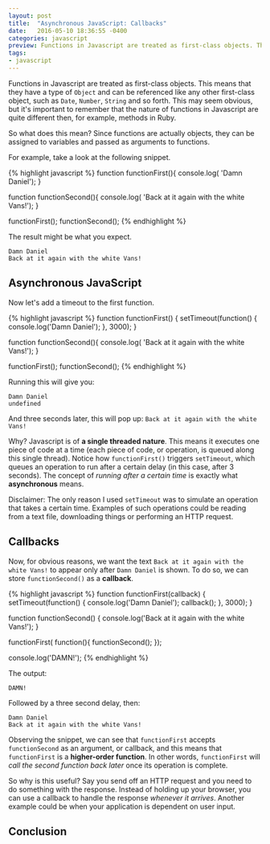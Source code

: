 ```yaml
---
layout: post
title:  "Asynchronous JavaScript: Callbacks"
date:   2016-05-10 18:36:55 -0400
categories: javascript
preview: Functions in Javascript are treated as first-class objects. This means that they have a type of *Object* and can be referenced like any other first-class object, such as `Date`, `Number`, `String` and so forth. This may seem obvious, but it's important to remember that the nature of functions in Javascript are quite different then, for example, methods in Ruby.
tags:
- javascript
---
```

Functions in Javascript are treated as first-class objects. This means that they have a type of `Object` and can be referenced like any other first-class object, such as `Date`, `Number`, `String` and so forth. This may seem obvious, but it's important to remember that the nature of functions in Javascript are quite different then, for example, methods in Ruby.

So what does this mean? Since functions are actually objects, they can be assigned to variables and passed as arguments to functions. 

For example, take a look at the following snippet.

{% highlight javascript %}
function functionFirst(){
  console.log( 'Damn Daniel');
}

function functionSecond(){
  console.log( 'Back at it again with the white Vans!');
}

functionFirst();
functionSecond();
{% endhighlight %}

The result might be what you expect.

`Damn Daniel` <br>
`Back at it again with the white Vans!`

Asynchronous JavaScript
------------------
Now let's add a timeout to the first function. 

{% highlight javascript %}
function functionFirst() {
 setTimeout(function() {
  console.log('Damn Daniel');
 }, 3000);
}

function functionSecond(){
 console.log( 'Back at it again with the white Vans!');
}

functionFirst();
functionSecond();
{% endhighlight %}

Running this will give you:

`Damn Daniel` <br>
`undefined`

And three seconds later, this will pop up: `Back at it again with the white Vans!`

Why? Javascript is of **a single threaded nature**. This means it executes one piece of code at a time (each piece of code, or operation, is queued along this single thread). Notice how `functionFirst()` triggers `setTimeout`, which queues an operation to run after a certain delay (in this case, after 3 seconds). The concept of *running after a certain time* is exactly what **asynchronous** means.

Disclaimer: The only reason I used `setTimeout` was to simulate an operation that takes a certain time. Examples of such operations could be reading from a text file, downloading things or performing an HTTP request.

Callbacks
------------------
Now, for obvious reasons, we want the text `Back at it again with the white Vans!` to appear only after `Damn Daniel` is shown. To do so, we can store `functionSecond()` as a **callback**.

{% highlight javascript %}
function functionFirst(callback) {
 setTimeout(function() {
  console.log('Damn Daniel');
  callback();
 }, 3000);
}

function functionSecond() {
 console.log('Back at it again with the white Vans!');
}

functionFirst( function(){
 functionSecond();
});

console.log('DAMN!');
{% endhighlight %}

The output:

`DAMN!` 

Followed by a three second delay, then:

`Damn Daniel` <br>
`Back at it again with the white Vans!`

Observing the snippet, we can see that `functionFirst` accepts `functionSecond` as an argument, or callback, and this means that `functionFirst` is a **higher-order function**. In other words, `functionFirst` will *call the second function back later* once its operation is complete.

So why is this useful? Say you send off an HTTP request and you need to do something with the response. Instead of holding up your browser, you can use a callback to handle the response *whenever it arrives*. Another example could be when your application is dependent on user input. 

Conclusion
------------------
